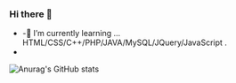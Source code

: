 ### Hi there 👋

- -🌱 I’m currently learning ... HTML/CSS/C++/PHP/JAVA/MySQL/JQuery/JavaScript .
- 
![Anurag's GitHub stats](https://github-readme-stats.vercel.app/api?username=RoninGladiat&hide=issues,prsshow_icons=true)
